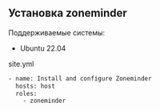## Установка zoneminder

Поддерживаемые системы:
- Ubuntu 22.04

site.yml

```bash
- name: Install and configure Zoneminder
  hosts: host
  roles:
    - zoneminder
```
